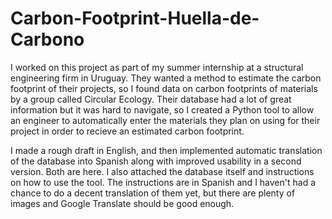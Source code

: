 # Carbon-Footprint-Huella-de-Carbono

I worked on this project as part of my summer internship at a structural engineering firm in Uruguay. They wanted a method to estimate the carbon footprint of their projects, so I found data on carbon footprints of materials by a group called Circular Ecology. Their database had a lot of great information but it was hard to navigate, so I created a Python tool to allow an engineer to automatically enter the materials they plan on using for their project in order to recieve an estimated carbon footprint.

I made a rough draft in English, and then implemented automatic translation of the database into Spanish along with improved usability in a second version. Both are here. I also attached the database itself and instructions on how to use the tool. The instructions are in Spanish and I haven't had a chance to do a decent translation of them yet, but there are plenty of images and Google Translate should be good enough.
